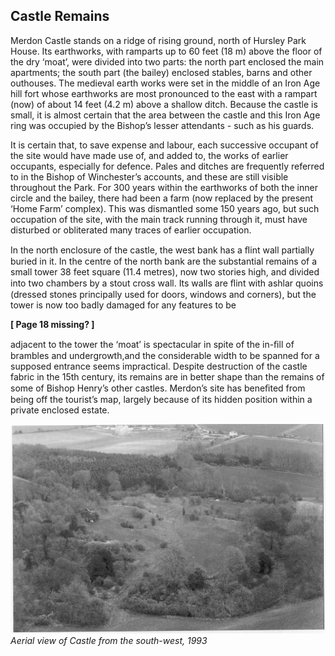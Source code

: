 ## Castle Remains

Merdon Castle stands on a ridge of rising
ground, north of Hursley Park House. Its
earthworks, with ramparts up to 60 feet (18 m)
above the floor of the dry ‘moat’, were divided
into two parts: the north part enclosed the
main apartments; the south part (the bailey)
enclosed stables, barns and other outhouses.
The medieval earth works were set in the
middle of an Iron Age hill fort whose
earthworks are most pronounced to the east
with a rampart (now) of about 14 feet (4.2 m)
above a shallow ditch. Because the castle is
small, it is almost certain that the area
between the castle and this Iron Age ring was
occupied by the Bishop’s lesser attendants -
such as his guards.

It is certain that, to save expense and labour,
each successive occupant of the site would
have made use of, and added to, the works of
earlier occupants, especially for defence.
Pales and ditches are frequently referred to in
the Bishop of Winchester’s accounts, and
these are still visible throughout the Park.
For 300 years within the earthworks of both
the inner circle and the bailey, there had been
a farm (now replaced by the present ‘Home
Farm’ complex). This was dismantled some
150 years ago, but such occupation of the site,
with the main track running through it, must
have disturbed or obliterated many traces of
earlier occupation.

In the north enclosure of the castle, the west
bank has a ﬂint wall partially buried in it. In
the centre of the north bank are the
substantial remains of a small tower 38 feet
square (11.4 metres), now two stories high,
and divided into two chambers by a stout
cross wall. Its walls are ﬂint with ashlar
quoins (dressed stones principally used for
doors, windows and corners), but the tower is
now too badly damaged for any features to be

**[ Page 18 missing? ]**

adjacent to the tower the ‘moat’ is spectacular
in spite of the in-ﬁll of brambles and
undergrowth,and the considerable width to be
spanned for a supposed entrance seems
impractical. Despite destruction of the castle
fabric in the 15th century, its remains are in
better shape than the remains of some of
Bishop Henry’s other castles. Merdon’s site has
beneﬁted from being off the tourist’s map,
largely because of its hidden position within a
private enclosed estate.

 
![Photo](castle-aerial-view.jpg)
*Aerial view of Castle from the south-west, 1993*